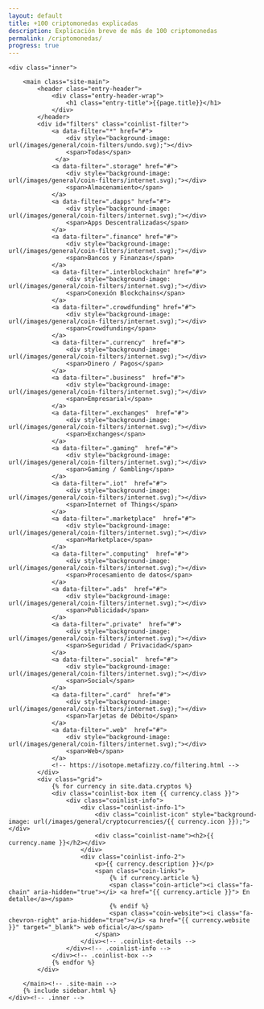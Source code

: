 ```yaml
---
layout: default
title: +100 criptomonedas explicadas
description: Explicación breve de más de 100 criptomonedas
permalink: /criptomonedas/
progress: true
---
```


<div class="site-content">

    <div class="inner">

        <main class="site-main">
			<header class="entry-header">
		    	<div class="entry-header-wrap">  
		        	<h1 class="entry-title">{{page.title}}</h1>
			    </div>
			</header>
			<div id="filters" class="coinlist-filter">
                <a data-filter="*" href="#">
                    <div style="background-image: url(/images/general/coin-filters/undo.svg);"></div>
					<span>Todas</span>
                 </a>
                <a data-filter=".storage" href="#">
                    <div style="background-image: url(/images/general/coin-filters/internet.svg);"></div>
					<span>Almacenamiento</span>
                </a>
                <a data-filter=".dapps" href="#">
                    <div style="background-image: url(/images/general/coin-filters/internet.svg);"></div>
					<span>Apps Descentralizadas</span>
                </a>
                <a data-filter=".finance" href="#">
                    <div style="background-image: url(/images/general/coin-filters/internet.svg);"></div>
					<span>Bancos y Finanzas</span>
                </a>
                <a data-filter=".interblockchain" href="#">
                    <div style="background-image: url(/images/general/coin-filters/internet.svg);"></div>
					<span>Conexión Blockchains</span>
                </a>
                <a data-filter=".crowdfunding" href="#">
                    <div style="background-image: url(/images/general/coin-filters/internet.svg);"></div>
					<span>Crowdfunding</span>
                </a>
                <a data-filter=".currency"  href="#">
                    <div style="background-image: url(/images/general/coin-filters/internet.svg);"></div>
					<span>Dinero / Pagos</span>                  
                </a>                                             
                <a data-filter=".business"  href="#">            
                    <div style="background-image: url(/images/general/coin-filters/internet.svg);"></div>
					<span>Empresarial</span>                      
                </a>                                              
                <a data-filter=".exchanges"  href="#">            
                    <div style="background-image: url(/images/general/coin-filters/internet.svg);"></div>
					<span>Exchanges</span>                     
                </a>                                           
                <a data-filter=".gaming"  href="#">            
                    <div style="background-image: url(/images/general/coin-filters/internet.svg);"></div>
					<span>Gaming / Gambling</span>                
                </a>                                             
                <a data-filter=".iot"  href="#">                 
                    <div style="background-image: url(/images/general/coin-filters/internet.svg);"></div>
					<span>Internet of Things</span>               
                </a>                                              
                <a data-filter=".marketplace"  href="#">          
                    <div style="background-image: url(/images/general/coin-filters/internet.svg);"></div>
					<span>Marketplace</span>                     
                </a>                                             
                <a data-filter=".computing"  href="#">           
                    <div style="background-image: url(/images/general/coin-filters/internet.svg);"></div>
					<span>Procesamiento de datos</span>              
                </a>                                                 
                <a data-filter=".ads"  href="#">                     
                    <div style="background-image: url(/images/general/coin-filters/internet.svg);"></div>
					<span>Publicidad</span>                           
                </a>
                <a data-filter=".private"  href="#">
                    <div style="background-image: url(/images/general/coin-filters/internet.svg);"></div>
					<span>Seguridad / Privacidad</span>
                </a>
                <a data-filter=".social"  href="#">
                    <div style="background-image: url(/images/general/coin-filters/internet.svg);"></div>
					<span>Social</span>
                </a>
                <a data-filter=".card"  href="#">
                    <div style="background-image: url(/images/general/coin-filters/internet.svg);"></div>
					<span>Tarjetas de Débito</span>
                </a>
                <a data-filter=".web"  href="#">
                    <div style="background-image: url(/images/general/coin-filters/internet.svg);"></div>
					<span>Web</span>
                </a>
				<!-- https://isotope.metafizzy.co/filtering.html -->
			</div>
			<div class="grid">
				{% for currency in site.data.cryptos %}
				<div class="coinlist-box item {{ currency.class }}">
				    <div class="coinlist-info">
						<div class="coinlist-info-1">
							<div class="coinlist-icon" style="background-image: url(/images/general/cryptocurrencies/{{ currency.icon }});"></div>
							<div class="coinlist-name"><h2>{{ currency.name }}</h2></div>
						</div>
						<div class="coinlist-info-2">
				            <p>{{ currency.description }}</p>
				            <span class="coin-links">
								{% if currency.article %}
					            <span class="coin-article"><i class="fa-chain" aria-hidden="true"></i> <a href="{{ currency.article }}"> En detalle</a></span>
								{% endif %}
								<span class="coin-website"><i class="fa-chevron-right" aria-hidden="true"></i> <a href="{{ currency.website }}" target="_blank"> web oficial</a></span>
							</span>
				        </div><!-- .coinlist-details -->
				    </div><!-- .coinlist-info -->
				</div><!-- .coinlist-box -->
				{% endfor %}
			</div>

		</main><!-- .site-main -->
        {% include sidebar.html %}
    </div><!-- .inner -->
</div><!-- .site-content -->

<script src="{{ site.baseurl }}/js/plugins.js?{{site.time | date: '%s%N'}}"></script>
<script src="https://unpkg.com/isotope-layout@3/dist/isotope.pkgd.min.js"></script>
<script src="{{ site.baseurl }}/js/filters.js?{{site.time | date: '%s%N'}}"></script>